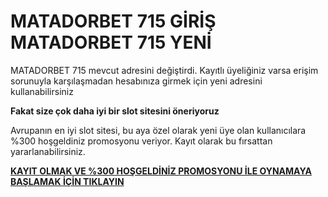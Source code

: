 # MATADORBET 715 GİRİŞ MATADORBET 715 YENİ

MATADORBET 715 mevcut adresini değiştirdi. Kayıtlı üyeliğiniz varsa erişim sorunuyla karşılaşmadan hesabınıza girmek için yeni adresini kullanabilirsiniz

**Fakat size çok daha iyi bir slot sitesini öneriyoruz**

Avrupanın en iyi slot sitesi, bu aya özel olarak yeni üye olan kullanıcılara %300 hoşgeldiniz promosyonu veriyor. Kayıt olarak bu fırsattan yararlanabilirsiniz.

[**KAYIT OLMAK VE %300 HOŞGELDİNİZ PROMOSYONU İLE OYNAMAYA BAŞLAMAK İÇİN TIKLAYIN**](https://cutt.ly/leWAY7fi)
